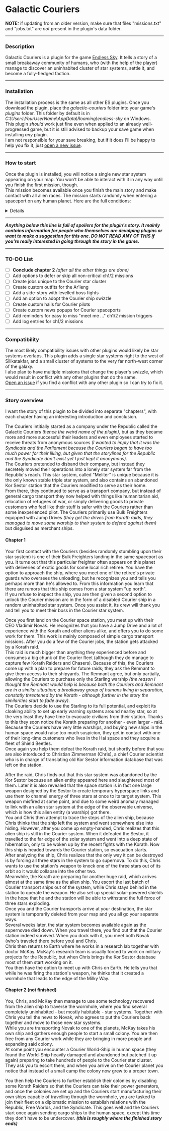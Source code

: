 # Galactic Couriers  
**NOTE:** if updating from an older version, make sure that files "missions.txt" and "jobs.txt" are *not* present in the plugin's data folder.
___  
### Description  
Galactic Couriers is a plugin for the game [Endless Sky](https://github.com/endless-sky/endless-sky). It tells a story of a small breakaway community of humans, who (with the help of the player) manage to discover an uninhabited cluster of star systems, settle it, and become a fully-fledged faction.
___
### Installation  
The installation process is the same as all other ES plugins. Once you download the plugin, place the *galactic-couriers* folder into your game's *plugins* folder. This folder by default is in *C:\Users\YourUserName\AppData\Roaming\endless-sky* on Windows.  
This plugin *should* work just fine even when applied to an already well-progressed game, but it is still advised to backup your save game when installing *any* plugin.  
I am not responsible for your save breaking, but if it does I'll be happy to help you fix it, just [open a new issue](https://github.com/Derekcz/galactic-couriers/issues/new).  
___  
### How to start  
Once the plugin is installed, you will notice a single new star system appearing on your map. You won't be able to interact with it in any way until you finish the first mission, though.  
This mission becomes available once you finish the main story and make contact with all alien races. The mission starts randomly when entering a spaceport on any human planet. Here are the full conditions:  
<details>

	source
		government "Free Worlds" "Republic" "Syndicate"
	to offer
		has "First Contact: Hai: offered"
		has "First Contact: Remnant: offered"
		has "First Contact: Wanderer: offered"
		has "Coalition: First Contact: offered"
		has "main plot completed"
		random >= 75

</details>  

___  
***Anything below this line is full of spoilers for the plugin's story. It mainly contains information for people who themselves are devolping plugins or want to make a suggestion for this one. DO NOT READ ANY OF THIS if you're really interested in going through the story in the game.***
___  
### TO-DO List  
- [ ] **Conclude chapter 2** *(after all the other things are done)*
- [ ] Add options to defer or skip all non-critical ch1/2 missions
- [ ] Create jobs unique to the Courier star cluster
- [ ] Create custom outfits for the Ar'leng
- [ ] Add a side-story with levelled boss fights
- [ ] Add an option to adopt the Courier ship swizzle
- [ ] Create custom hails for Courier pilots
- [ ] Create custom news popups for Courier spaceports
- [ ] Add reminders for easy to miss "meet me ..." ch1/2 mission triggers
- [ ] Add log entries for ch1/2 missions

___  
### Compatibility  
The most likely compatibility issues with other plugins would likely be star systems overlaps. This plugin adds a single star systems right to the west of Silikatakfar, and a small cluster of systems to the very far north-west corner of the galaxy.  
I also plan to have multiple missions that change the player's swizzle, which would result in conflict with any other plugins that do the same.  
[Open an issue](https://github.com/Derekcz/galactic-couriers/issues/new) if you find a conflict with any other plugin so I can try to fix it.
___
### Story overview  

I want the story of this plugin to be divided into separate "chapters", with each chapter having an interesting introduction and conclusion.  

The Couriers intitially started as a company under the Republic called the Galactic Couriers *(hence the weird name of the plugin)*, but as they became more and more successful their leaders and even employees started to receive threats from anonymous sources *(I wanted to imply that it was the Syndicate and the Parliament because the Couriers began to have too much power for their liking, but given that the storylines for the Republic and the Syndicate don't exist yet I just kept it anonymous)*.  
The Couriers pretended to disband their company, but instead they secretely moved their operations into a lonely star system far from the Republic's reach. This star system, called "Meliter" is unique because it is the only known stable triple star system, and also contains an abandoned Kor Sestor station that the Couriers modified to serve as their home.  
From there, they continued to serve as a transport company, but instead of general cargo transport they now helped with things like humanitarian aid, relocation of refugees of war, or simply delivering goods to private customers who feel like their stuff is safer with the Couriers rather than some inexperienced pilot. The Couriers primarily use Bulk Freighters equipped with Jump Drives *(they get the drives from Korath raids, they managed to move some warship to their system to defend against them)* but disguised as merchant ships.  

#### Chapter 1  

Your first contact with the Couriers (besides randomly stumbling upon their star system) is one of their Bulk Freighters landing in the same spaceport as you. It turns out that this particular freighter often appears on this planet with deliveries of exotic goods for some local rich retiree. You have the option to approach the ship, where you meet one of the retiree's private guards who oversees the unloading, but he recognizes you and tells you perhaps more than he's allowed to. From this information you learn that there are rumors that this ship comes from a star system "up north".  
If you refuse to inspect the ship, you are then given a second option to unlock the Courier mission arc in the form of a disabled Courier ship in a random uninhabited star system. Once you assist it, its crew will thank you and tell you to meet their boss in the Courier star system.  

Once you first land on the Courier space station, you meet up with their CEO Vladimir Novak. He recognizes that you have a Jump Drive and a lot of experience with the Korath and other aliens alike, and offers you to do some work for them. This work is mainly composed of simple cargo transport missions. After you do a few of the Courier jobs, the station gets attacked by a Korath raid.  
This raid is much bigger than anything they experienced before and consumes a big chunk of the Courier fleet (although they do manage to capture few Korath Raiders and Chasers). Because of this, the Couriers come up with a plan to prepare for future raids; they ask the Remnant to give them access to their shipyards. The Remnant agree, but only partially, allowing the Couriers to purchase only the Starling warship *(the reason I thought the Remnant would help is because both the Couriers and Remnant are in a similar situation; a breakaway group of humans living in separation, constatly threatened by the Korath - although further in the story the similarities start to fade away)*.  
The Couriers decide to use the Starling to its full potential, and exploit its cloaking ability to set up early warning systems around nearby star, so at the very least they have time to evacuate civilians from their station. Thanks to this they soon notice the Korath preparing for another - even larger - raid. Because the Couriers have very little warships, and buying new ships in the human space would raise too much suspicion, they get in contact with one of their long-time customers who lives in the Hai space and they acquire a fleet of Shield Beetles.  
Once again you help them defeat the Korath raid, but shortly before that you are also intorduced to Christian Zimmerman (Chris), a chief Courier scientist who is in charge of translating old Kor Sestor information database that was left on the station.

After the raid, Chris finds out that this star system was abandoned by the Kor Sestor because an alien entity appeared here and slaughtered most of them. Later it is also revealed that the space station is in fact one large weapon designed by the Sestor to create temporary hyperspace links and use them to channel energy of three stars at once to its target system. This weapon misfired at some point, and due to some weird anomaly managed to link with an alien star system at the edge of the observable universe, which is how this alien entity (a warship) got there.  
You and Chris then attempt to trace the steps of the alien ship, because Chris thinks that the ship left the system and went somewhere else into hiding. However, after you come up empty-handed, Chris realizes that this alien ship is still in the Courier system. When it defeated the Sestor, it travelled to the far edge of the solar system and went into a deep state of hibernation, only to be woken up by the recent fights with the Korath. Now this ship is headed towards the Courier station, so evacuation starts.  
After analyzing the ship, Chris realizes that the only way it can be destroyed is by forcing all three stars in the system to go supernova. To do this, Chris wants to use the station's weapon to knock one of the three stars out of its orbit so it would collapse into the other two.  
Meanwhile, the Korath are preparing for another huge raid, which arrives almost at the same time as the alien ship. You escort the last batch of Courier transport ships out of the system, while Chris stays behind in the station to operate the weapon. He also set up special solar-powered shields in the hope that he and the station will be able to withstand the full force of three stars exploding.  
Once you and the Courier transports arrive at your destination, the star system is temporarily deleted from your map and you all go your separate ways.  
Several weeks later, the star system becomes available again as the supernovae died down. When you travel there, you find out that the Courier station indeed survived. When you dock with it, you meet both Novak (who's traveled there before you) and Chris.  
Chris then returns to Earth where he works in a research lab together with doctor McKay. McKay's research team is usually forced to work on military projects for the Republic, but when Chris brings the Kor Sestor database most of them start working on it.  
You then have the option to meet up with Chris on Earth. He tells you that while he was firing the station's weapon, he thinks that it created a wormhole that leads to the edge of the Milky Way.  

#### Chapter 2 (not finished)

You, Chris, and McKay then manage to use some technology recovered from the alien ship to traverse the wormhole, where you find several completely uninhabited - but mostly habitable - star systems. Together with Chris you tell the news to Novak, who agrees to put the Couriers back together and move to those new star systems.  
While you are transporting Novak to one of the planets, McKay takes his own ship and gathers enough people to start a small colony. You are then free from any Courier work while they are bringing in more people and expanding said colony.  
At some point you encounter a Courier World-Ship in human space (they found the World-Ship heavily damaged and abandoned but patched it up again) preparing to take hundreds of people to the Courier star cluster.  
They ask you to escort them, and when you arrive on the Courier planet you notice that instead of a small camp the colony now grew to a proper town.  

You then help the Couriers to further establish their colonies by disabling some Korath Raiders so that the Couriers can take their power generators, and once the colonies are set up and the Couriers start manufacturing their own ships capable of travelling through the wormhole, you are tasked to join their fleet on a diplomatic mission to establish relations with the Republic, Free Worlds, and the Syndicate. This goes well and the Couriers start once again sending cargo ships to the human space, except this time they don't have to be undercover. ***(this is roughly where the finished story ends)*** 
